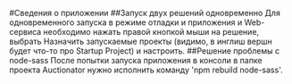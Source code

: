 #Сведения о приложении
##Запуск двух решений одновременно
Для одновременного запуска в режиме отладки и приложения и Web-сервиса необходимо нажать правой кнопкой мыши на решение, выбрать Назначить запускаемые проекты (видимо, в инглиш вершн будет что-то про Startup Project) и настроить.
##Решение проблемы с node-sass
После попытки запуска приложения в консоли в папке проекта Auctionator нужно исполнить команду 'npm rebuild node-sass'.